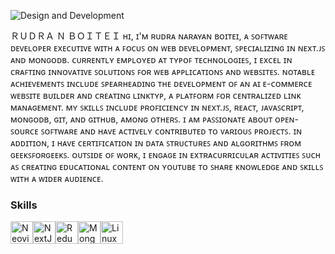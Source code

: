 ![Design and Development](https://media.licdn.com/dms/image/D4D16AQHsR1VL96G2ew/profile-displaybackgroundimage-shrink_350_1400/0/1699772699852?e=1717632000&v=beta&t=7Brt0k5T7JNgVoSyvVCz_RCInrF-oGd2rhQGiX91ZQo)

ＲＵＤＲＡ   Ｎ   ＢＯＩＴＥＩ
ʜɪ, ɪ'ᴍ ʀᴜᴅʀᴀ ɴᴀʀᴀʏᴀɴ ʙᴏɪᴛᴇɪ, ᴀ ꜱᴏꜰᴛᴡᴀʀᴇ ᴅᴇᴠᴇʟᴏᴘᴇʀ ᴇxᴇᴄᴜᴛɪᴠᴇ ᴡɪᴛʜ ᴀ ꜰᴏᴄᴜꜱ ᴏɴ ᴡᴇʙ ᴅᴇᴠᴇʟᴏᴘᴍᴇɴᴛ, ꜱᴘᴇᴄɪᴀʟɪᴢɪɴɢ ɪɴ ɴᴇxᴛ.ᴊꜱ ᴀɴᴅ ᴍᴏɴɢᴏᴅʙ. ᴄᴜʀʀᴇɴᴛʟʏ ᴇᴍᴘʟᴏʏᴇᴅ ᴀᴛ ᴛʏᴘᴏꜰ ᴛᴇᴄʜɴᴏʟᴏɢɪᴇꜱ, ɪ ᴇxᴄᴇʟ ɪɴ ᴄʀᴀꜰᴛɪɴɢ ɪɴɴᴏᴠᴀᴛɪᴠᴇ ꜱᴏʟᴜᴛɪᴏɴꜱ ꜰᴏʀ ᴡᴇʙ ᴀᴘᴘʟɪᴄᴀᴛɪᴏɴꜱ ᴀɴᴅ ᴡᴇʙꜱɪᴛᴇꜱ. ɴᴏᴛᴀʙʟᴇ ᴀᴄʜɪᴇᴠᴇᴍᴇɴᴛꜱ ɪɴᴄʟᴜᴅᴇ ꜱᴘᴇᴀʀʜᴇᴀᴅɪɴɢ ᴛʜᴇ ᴅᴇᴠᴇʟᴏᴘᴍᴇɴᴛ ᴏꜰ ᴀɴ ᴀɪ ᴇ-ᴄᴏᴍᴍᴇʀᴄᴇ ᴡᴇʙꜱɪᴛᴇ ʙᴜɪʟᴅᴇʀ ᴀɴᴅ ᴄʀᴇᴀᴛɪɴɢ ʟɪɴᴋᴛʏᴘ, ᴀ ᴘʟᴀᴛꜰᴏʀᴍ ꜰᴏʀ ᴄᴇɴᴛʀᴀʟɪᴢᴇᴅ ʟɪɴᴋ ᴍᴀɴᴀɢᴇᴍᴇɴᴛ. ᴍʏ ꜱᴋɪʟʟꜱ ɪɴᴄʟᴜᴅᴇ ᴘʀᴏꜰɪᴄɪᴇɴᴄʏ ɪɴ ɴᴇxᴛ.ᴊꜱ, ʀᴇᴀᴄᴛ, ᴊᴀᴠᴀꜱᴄʀɪᴘᴛ, ᴍᴏɴɢᴏᴅʙ, ɢɪᴛ, ᴀɴᴅ ɢɪᴛʜᴜʙ, ᴀᴍᴏɴɢ ᴏᴛʜᴇʀꜱ. ɪ ᴀᴍ ᴘᴀꜱꜱɪᴏɴᴀᴛᴇ ᴀʙᴏᴜᴛ ᴏᴘᴇɴ-ꜱᴏᴜʀᴄᴇ ꜱᴏꜰᴛᴡᴀʀᴇ ᴀɴᴅ ʜᴀᴠᴇ ᴀᴄᴛɪᴠᴇʟʏ ᴄᴏɴᴛʀɪʙᴜᴛᴇᴅ ᴛᴏ ᴠᴀʀɪᴏᴜꜱ ᴘʀᴏᴊᴇᴄᴛꜱ. ɪɴ ᴀᴅᴅɪᴛɪᴏɴ, ɪ ʜᴀᴠᴇ ᴄᴇʀᴛɪꜰɪᴄᴀᴛɪᴏɴ ɪɴ ᴅᴀᴛᴀ ꜱᴛʀᴜᴄᴛᴜʀᴇꜱ ᴀɴᴅ ᴀʟɢᴏʀɪᴛʜᴍꜱ ꜰʀᴏᴍ ɢᴇᴇᴋꜱꜰᴏʀɢᴇᴇᴋꜱ. ᴏᴜᴛꜱɪᴅᴇ ᴏꜰ ᴡᴏʀᴋ, ɪ ᴇɴɢᴀɢᴇ ɪɴ ᴇxᴛʀᴀᴄᴜʀʀɪᴄᴜʟᴀʀ ᴀᴄᴛɪᴠɪᴛɪᴇꜱ ꜱᴜᴄʜ ᴀꜱ ᴄʀᴇᴀᴛɪɴɢ ᴇᴅᴜᴄᴀᴛɪᴏɴᴀʟ ᴄᴏɴᴛᴇɴᴛ ᴏɴ ʏᴏᴜᴛᴜʙᴇ ᴛᴏ ꜱʜᴀʀᴇ ᴋɴᴏᴡʟᴇᴅɢᴇ ᴀɴᴅ ꜱᴋɪʟʟꜱ ᴡɪᴛʜ ᴀ ᴡɪᴅᴇʀ ᴀᴜᴅɪᴇɴᴄᴇ.
### Skills

<p align="left">
<a href="https://neovim.io/" target="_blank" rel="noreferrer"><img src="https://raw.githubusercontent.com/danielcranney/readme-generator/main/public/icons/skills/neovim.svg" width="36" height="36" alt="Neovim" /></a><a href="https://nextjs.org/docs" target="_blank" rel="noreferrer"><img src="https://raw.githubusercontent.com/danielcranney/readme-generator/main/public/icons/skills/nextjs-colored-dark.svg" width="36" height="36" alt="NextJs" /></a><a href="https://redux.js.org/" target="_blank" rel="noreferrer"><img src="https://raw.githubusercontent.com/danielcranney/readme-generator/main/public/icons/skills/redux-colored.svg" width="36" height="36" alt="Redux" /></a><a href="https://www.mongodb.com/" target="_blank" rel="noreferrer"><img src="https://raw.githubusercontent.com/danielcranney/readme-generator/main/public/icons/skills/mongodb-colored.svg" width="36" height="36" alt="MongoDB" /></a><a href="https://www.linux.org" target="_blank" rel="noreferrer"><img src="https://raw.githubusercontent.com/danielcranney/readme-generator/main/public/icons/skills/linux-colored.svg" width="36" height="36" alt="Linux" /></a>
</p>
